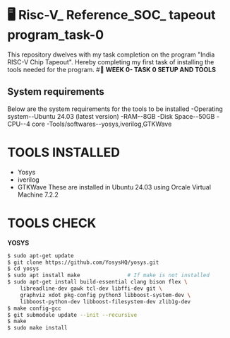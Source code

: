 # 🖥️ Risc-V_ Reference_SOC_ tapeout program_task-0
This repository dwelves with my task completion on the program "India RISC-V Chip Tapeout". Hereby completing my first task of installing the tools needed for the program.
#📅 **WEEK 0- TASK 0 SETUP AND TOOLS**
## System requirements
Below are the system requirements for the tools to be installed
-Operating system--Ubuntu 24.03 (latest version)
-RAM--8GB
-Disk Space--50GB
-CPU--4 core
-Tools/softwares--yosys,iverilog,GTKWave
# **TOOLS INSTALLED**
- Yosys
- iverilog
- GTKWave
These are installed in Ubuntu 24.03 using Orcale Virtual Machine 7.2.2
# TOOLS CHECK
**YOSYS**
```bash
$ sudo apt-get update
$ git clone https://github.com/YosysHQ/yosys.git
$ cd yosys
$ sudo apt install make               # If make is not installed
$ sudo apt-get install build-essential clang bison flex \
    libreadline-dev gawk tcl-dev libffi-dev git \
    graphviz xdot pkg-config python3 libboost-system-dev \
    libboost-python-dev libboost-filesystem-dev zlib1g-dev
$ make config-gcc
$ git submodule update --init --recursive
$ make 
$ sudo make install

